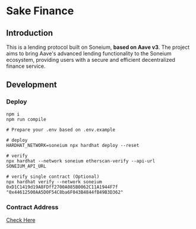 # Sake Finance 

## Introduction

This is a lending protocol built on Soneium, **based on Aave v3**. The project aims to bring Aave's advanced lending functionality to the Soneium ecosystem, providing users with a secure and efficient decentralized finance service. 

## Development

### Deploy

```CMD
npm i
npm run compile

# Prepare your .env based on .env.example

# deploy
HARDHAT_NETWORK=soneium npx hardhat deploy --reset      

# verify 
npx hardhat --network soneium etherscan-verify --api-url SONEIUM_API_URL

# verify single contract (Optional)
npx hardhat verify --network soneium 0xD1C1419d19A8FDff2700A085B0062C11A1944F7f "0x44612500AA5D0F54C8ba6F043B4844fB49B3D362"
```

### Contract Address 
[Check Here](https://dev-docs.sakefinance.com/docs/dev-docs/contract-addresses/)